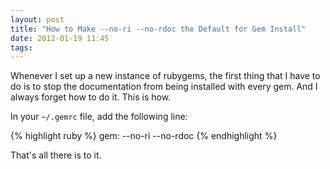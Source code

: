 ```yaml
---
layout: post
title: "How to Make --no-ri --no-rdoc the Default for Gem Install"
date: 2012-01-19 11:45
tags: 
---
```

Whenever I set up a new instance of rubygems, the first thing that I have
to do is to stop the documentation from being installed with every gem. And
I always forget how to do it. This is how.

In your `~/.gemrc` file, add the following line:

{% highlight ruby %}
gem: --no-ri --no-rdoc
{% endhighlight %}

That's all there is to it.

